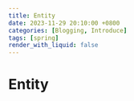 ```yaml
---
title: Entity
date: 2023-11-29 20:10:00 +0800
categories: [Blogging, Introduce]
tags: [spring]
render_with_liquid: false
---
```

# Entity

